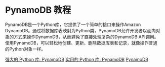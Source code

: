 # PynamoDB 教程

<show-structure depth="3"/>

PynamoDB是一个Python库，它提供了一个简单的接口来操作Amazon DynamoDB。通过将数据库表映射为Python类，PynamoDB允许开发者以面向对象的方式来操作DynamoDB，从而避免了直接处理复杂的DynamoDB API调用。使用PynamoDB，可以轻松地创建、更新、删除数据库表和记录，就像操作普通的Python对象一样。


<seealso>
<category ref="ref_docs">
    <a href="https://mp.weixin.qq.com/s/iqfQDTbpVdjXSoOiG5i8qQ">强大的 Python 库: PynamoDB</a>
    <a href="https://mp.weixin.qq.com/s/Xnju7cTfPSedhzQkurtpyg">实用的 Python 库: PynamoDB</a>
</category>
<category ref="ref_github">
    <a href="https://github.com/pynamodb/PynamoDB">PynamoDB</a>
</category>
<category ref="ref_issues">
</category>
<category ref="ref_hf">
</category>
<category ref="ref_ms">
</category>
</seealso>


